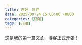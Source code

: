 ```yaml
---
title: 你好，世界
date: 2025-09-24 15:00:00 +0800
categories: [随笔]
tags: [开始]
---
```


这是我的第一篇文章，博客正式开张！
